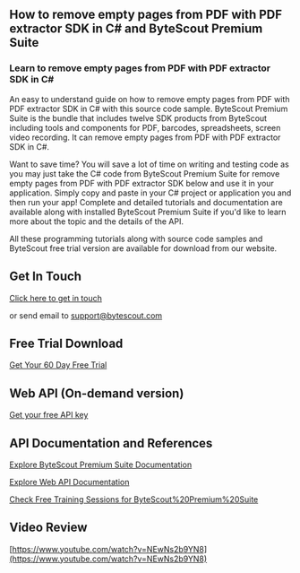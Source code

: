 ## How to remove empty pages from PDF with PDF extractor SDK in C# and ByteScout Premium Suite

### Learn to remove empty pages from PDF with PDF extractor SDK in C#

An easy to understand guide on how to remove empty pages from PDF with PDF extractor SDK in C# with this source code sample. ByteScout Premium Suite is the bundle that includes twelve SDK products from ByteScout including tools and components for PDF, barcodes, spreadsheets, screen video recording. It can remove empty pages from PDF with PDF extractor SDK in C#.

Want to save time? You will save a lot of time on writing and testing code as you may just take the C# code from ByteScout Premium Suite for remove empty pages from PDF with PDF extractor SDK below and use it in your application.  Simply copy and paste in your C# project or application you and then run your app! Complete and detailed tutorials and documentation are available along with installed ByteScout Premium Suite if you'd like to learn more about the topic and the details of the API.

All these programming tutorials along with source code samples and ByteScout free trial version are available for download from our website.

## Get In Touch

[Click here to get in touch](https://bytescout.zendesk.com/hc/en-us/requests/new?subject=ByteScout%20Premium%20Suite%20Question)

or send email to [support@bytescout.com](mailto:support@bytescout.com?subject=ByteScout%20Premium%20Suite%20Question) 

## Free Trial Download

[Get Your 60 Day Free Trial](https://bytescout.com/download/web-installer?utm_source=github-readme)

## Web API (On-demand version)

[Get your free API key](https://pdf.co/documentation/api?utm_source=github-readme)

## API Documentation and References

[Explore ByteScout Premium Suite Documentation](https://bytescout.com/documentation/index.html?utm_source=github-readme)

[Explore Web API Documentation](https://pdf.co/documentation/api?utm_source=github-readme)

[Check Free Training Sessions for ByteScout%20Premium%20Suite](https://academy.bytescout.com/)

## Video Review

[https://www.youtube.com/watch?v=NEwNs2b9YN8](https://www.youtube.com/watch?v=NEwNs2b9YN8)